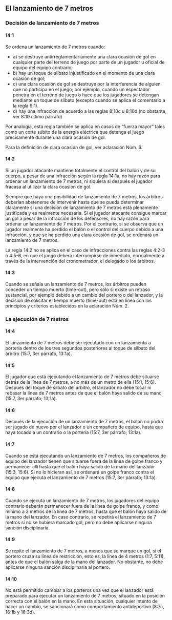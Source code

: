## El lanzamiento de 7 metros

### Decisión de lanzamiento de 7 metros

#### 14:1
Se ordena un lanzamiento de 7 metros cuando:

- a) se destruye antirreglamentariamente una clara ocasión
de gol en cualquier parte del terreno de juego por parte
de un jugador u oficial de equipo del equipo contrario;
- b) hay un toque de silbato injustificado en el momento de
una clara ocasión de gol;
- c) una clara ocasión de gol se destruye por la interferencia
de alguien que no participa en el juego; por ejemplo,
cuando un espectador penetra en el terreno de juego o
hace que los jugadores se detengan mediante un toque
de silbato (excepto cuando se aplica el comentario a la
regla 9:1).
- d) hay una infracción de acuerdo a las reglas 8:10c u 8:10d
(no obstante, ver 8:10 último párrafo)

Por analogía, esta regla también se aplica en casos de
“fuerza mayor” tales como un corte súbito de la energía
eléctrica que detenga el juego precisamente durante una
clara ocasión de gol.

Para la definición de clara ocasión de gol, ver aclaración
Núm. 6.

#### 14:2
Si un jugador atacante mantiene totalmente el control del
balón y de su cuerpo, a pesar de una infracción según la
regla 14:1a, no hay razón para ordenar un lanzamiento de 7
metros, ni siquiera si después el jugador fracasa al utilizar la
clara ocasión de gol.

Siempre que haya una posibilidad de lanzamiento de 7
metros, los árbitros deberían abstenerse de intervenir hasta
que se pueda determinar claramente si una decisión de
lanzamiento de 7 metros está plenamente justificada y es
realmente necesaria. Si el jugador atacante consigue marcar
un gol a pesar de la infracción de los defensores, no hay
razón para ordenar un lanzamiento de 7 metros. Por el
contrario, si se observa que un jugador realmente ha perdido
el balón o el control del cuerpo debido a una infracción, y
que se ha perdido una clara ocasión de gol, se ordenará un
lanzamiento de 7 metros.

La regla 14:2 no se aplica en el caso de infracciones contra
las reglas 4:2-3 ó 4:5-6, en que el juego deberá interrumpirse
de inmediato, normalmente a través de la intervención del
cronometrador, el delegado o los árbitros.

#### 14:3
Cuando se señala un lanzamiento de 7 metros, los árbitros
pueden conceder un tiempo muerto (time-out), pero sólo si
existe un retraso sustancial, por ejemplo debido a un cambio
del portero o del lanzador, y la decisión de solicitar el tiempo
muerto (time-out) está en línea con los principios y criterios
establecidos en la aclaración Núm. 2.

### La ejecución de 7 metros

#### 14:4
El lanzamiento de 7 metros debe ser ejecutado con un
lanzamiento a portería dentro de los tres segundos posteriores
al toque de silbato del árbitro (15:7, 3er párrafo, 13:1a).

#### 14:5
El jugador que está ejecutando el lanzamiento de 7 metros
debe situarse detrás de la línea de 7 metros, a no más de
un metro de ella (15:1, 15:6). Después del toque de silbato
del árbitro, el lanzador no debe tocar ni rebasar la línea de 7
metros antes de que el balón haya salido de su mano (15:7,
3er párrafo; 13:1a).

#### 14:6
Después de la ejecución de un lanzamiento de 7 metros,
el balón no podrá ser jugado de nuevo por el lanzador o un
compañero de equipo, hasta que haya tocado a un contrario
o la portería (15:7, 3er párrafo; 13:1a).

#### 14:7 
Cuando se está ejecutando un lanzamiento de 7 metros,
los compañeros de equipo del lanzador tienen que situarse
fuera de la línea de golpe franco y permanecer allí hasta que
el balón haya salido de la mano del lanzador (15:3, 15:6).
Si no lo hicieran así, se ordenará un golpe franco contra el
equipo que ejecuta el lanzamiento de 7 metros (15:7, 3er
párrafo; 13:1a).

#### 14:8
Cuando se ejecuta un lanzamiento de 7 metros, los
jugadores del equipo contrario deberán permanecer fuera
de la línea de golpe franco, y como mínimo a 3 metros de la
línea de 7 metros, hasta que el balón haya salido de la mano
del lanzador. En caso contrario, se repetirá el lanzamiento
de 7 metros si no se hubiera marcado gol, pero no debe
aplicarse ninguna sanción disciplinaria.

#### 14:9
Se repite el lanzamiento de 7 metros, a menos que se
marque un gol, si el portero cruza su línea de restricción,
esto es, la línea de 4 metros (1:7, 5:11), antes de que el
balón salga de la mano del lanzador. No obstante, no debe
aplicarse ninguna sanción disciplinaria al portero.

#### 14:10
No está permitido cambiar a los porteros una vez que el
lanzador está preparado para ejecutar un lanzamiento de
7 metros, situado en la posición correcta con el balón en
la mano. En esta situación, cualquier intento de hacer un
cambio, se sancionará como comportamiento antideportivo
(8:7c, 16:1b y 16:3d).
